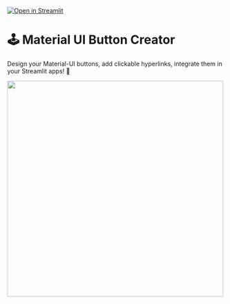 
[![Open in Streamlit](https://static.streamlit.io/badges/streamlit_badge_black_white.svg)](https://share.streamlit.io/streamlit/example-app-bert-keyword-extractor/main/app.py)

# 🕹️ Material UI Button Creator

Design your Material-UI buttons, add clickable hyperlinks, integrate them in your Streamlit apps! 🎈

<img src="https://user-images.githubusercontent.com/27242399/156782850-59fc2a89-a070-4ed2-8f38-9a0e95b87150.png" width="500"/>



